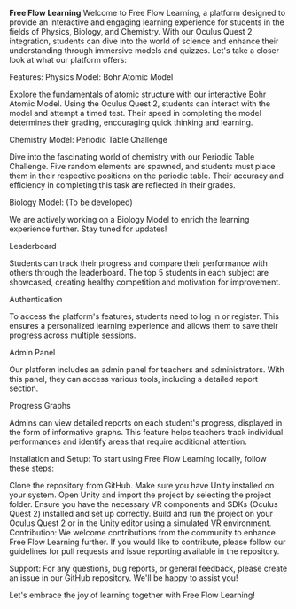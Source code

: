 **Free Flow Learning**
Welcome to Free Flow Learning, a platform designed to provide an interactive and engaging learning experience for students in the fields of Physics, Biology, and Chemistry. With our Oculus Quest 2 integration, students can dive into the world of science and enhance their understanding through immersive models and quizzes. Let's take a closer look at what our platform offers:

Features:
Physics Model: Bohr Atomic Model


Explore the fundamentals of atomic structure with our interactive Bohr Atomic Model. Using the Oculus Quest 2, students can interact with the model and attempt a timed test. Their speed in completing the model determines their grading, encouraging quick thinking and learning.

Chemistry Model: Periodic Table Challenge

Dive into the fascinating world of chemistry with our Periodic Table Challenge. Five random elements are spawned, and students must place them in their respective positions on the periodic table. Their accuracy and efficiency in completing this task are reflected in their grades.

Biology Model: (To be developed)

We are actively working on a Biology Model to enrich the learning experience further. Stay tuned for updates!

Leaderboard

Students can track their progress and compare their performance with others through the leaderboard. The top 5 students in each subject are showcased, creating healthy competition and motivation for improvement.

Authentication

To access the platform's features, students need to log in or register. This ensures a personalized learning experience and allows them to save their progress across multiple sessions.

Admin Panel

Our platform includes an admin panel for teachers and administrators. With this panel, they can access various tools, including a detailed report section.

Progress Graphs

Admins can view detailed reports on each student's progress, displayed in the form of informative graphs. This feature helps teachers track individual performances and identify areas that require additional attention.

Installation and Setup:
To start using Free Flow Learning locally, follow these steps:

Clone the repository from GitHub.
Make sure you have Unity installed on your system.
Open Unity and import the project by selecting the project folder.
Ensure you have the necessary VR components and SDKs (Oculus Quest 2) installed and set up correctly.
Build and run the project on your Oculus Quest 2 or in the Unity editor using a simulated VR environment.
Contribution:
We welcome contributions from the community to enhance Free Flow Learning further. If you would like to contribute, please follow our guidelines for pull requests and issue reporting available in the repository.

Support:
For any questions, bug reports, or general feedback, please create an issue in our GitHub repository. We'll be happy to assist you!

Let's embrace the joy of learning together with Free Flow Learning!
